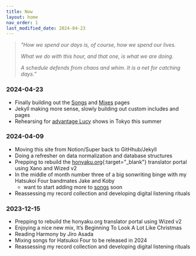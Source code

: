 ```yaml
---
title: Now
layout: home
nav_order: 1
last_modified_date: 2024-04-23
---
```


> _"How we spend our days is, of course, how we spend our lives._
>
>_What we do with this hour, and that one, is what we are doing._
>
>_A schedule defends from chaos and whim. It is a net for catching days.”_


### 2024-04-23
+ Finally building out the [Songs](/songs) and [Mixes](/mixes) pages
+ Jekyll making more sense, slowly building out custom includes and pages
+ Rehearsing for [advantage Lucy](/bands/advantage-lucy) shows in Tokyo this summer


### 2024-04-09
+ Moving this site from Notion/Super back to GitHhub/Jekyll
+ Doing a refresher on data normalization and database structures
+ Prepping to rebuild the [honyaku.org](https://honyaku.org){:target="_blank"} translator portal using Xano and Wized v2
+ In the middle of month number three of a big sonwriting binge with my Hatsukoi Four bandmates Jake and Koby
	+ want to start adding more to [songs](/songs) soon
+ Reassessing my record collection and developing digital listening rituals


### 2023-12-15
+ Prepping to rebuild the honyaku.org translator portal using Wized v2
+ Enjoying a nice new mix, It’s Beginning To Look A Lot Like Christmas
+ Reading Harmony by Jiro Asada
+ Mixing songs for Hatsukoi Four to be released in 2024
+ Reassessing my record collection and developing digital listening rituals